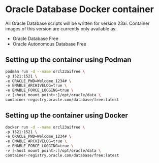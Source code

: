 # Oracle Database Docker container

All Oracle Database scripts will be written for version 23ai. Container images of this version are currently only available as:

* Oracle Database Free
* Oracle Autonomous Database Free

## Setting up the container using Podman

```sh
podman run -d --name orcl23aifree \
-p 1521:1521 \
-e ORACLE_PWD=Welcome_1234# \
-e ENABLE_ARCHIVELOG=true \
-e ENABLE_FORCE_LOGGING=true \
-v [<host mount point>:]/opt/oracle/data \
container-registry.oracle.com/database/free:latest
```

## Setting up the container using Docker

```sh
docker run -d --name orcl23aifree \
-p 1521:1521 \
-e ORACLE_PWD=Welcome_1234# \
-e ENABLE_ARCHIVELOG=true \
-e ENABLE_FORCE_LOGGING=true \
-v [<host mount point>:]/opt/oracle/data \
container-registry.oracle.com/database/free:latest
```
